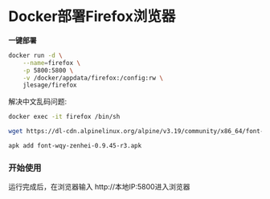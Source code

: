 # Docker部署Firefox浏览器

**一键部署**  
```bash
docker run -d \
    --name=firefox \
    -p 5800:5800 \
    -v /docker/appdata/firefox:/config:rw \
    jlesage/firefox
```

解决中文乱码问题:
```bash
docker exec -it firefox /bin/sh
```
```bash
wget https://dl-cdn.alpinelinux.org/alpine/v3.19/community/x86_64/font-wqy-zenhei-0.9.45-r3.apk
```
```bash
apk add font-wqy-zenhei-0.9.45-r3.apk
```

### 开始使用
运行完成后，在浏览器输入 http://本地IP:5800进入浏览器
